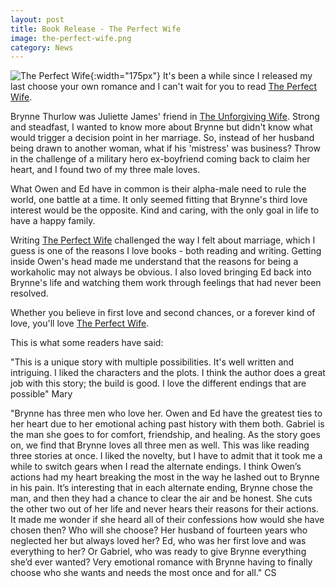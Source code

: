 ```yaml
---
layout: post
title: Book Release - The Perfect Wife
image: the-perfect-wife.png
category: News
---
```

![The Perfect Wife]({{site.baseurl}}/images/covers/the-perfect-wife.png#left-wrap){:width="175px"}
It's been a while since I released my last choose your own romance and I can't wait for you to read [The Perfect Wife](https://www.amazon.com/gp/product/B07NBKTXY9/ "The Perfect Wife").

Brynne Thurlow was Juliette James' friend in [The Unforgiving Wife](https://www.amazon.com/gp/product/B07FCR1K6N/ "The Unforgiving Wife"). Strong and steadfast, I wanted to know more about Brynne but didn't know what would trigger a decision point in her marriage. So, instead of her husband being drawn to another woman, what if his 'mistress' was business? Throw in the challenge of a military hero ex-boyfriend coming back to claim her heart, and I found two of my three male loves.

What Owen and Ed have in common is their alpha-male need to rule the world, one battle at a time. It only seemed fitting that Brynne's third love interest would be the opposite. Kind and caring, with the only goal in life to have a happy family.

Writing [The Perfect Wife](https://www.amazon.com/gp/product/B07NBKTXY9/ "The Perfect Wife") challenged the way I felt about marriage, which I guess is one of the reasons I love books - both reading and writing. Getting inside Owen's head made me understand that the reasons for being a workaholic may not always be obvious. I also loved bringing Ed back into Brynne's life and watching them work through feelings that had never been resolved.

Whether you believe in first love and second chances, or a forever kind of love, you'll love [The Perfect Wife](https://www.amazon.com/gp/product/B07NBKTXY9/ "The Perfect Wife").

This is what some readers have said:

"This is a unique story with multiple possibilities. It's well written and intriguing. I liked the characters and the plots. I think the author does a great job with this story; the build is good. I love the different endings that are possible" Mary

"Brynne has three men who love her. Owen and Ed have the greatest ties to her heart due to her emotional aching past history with them both. Gabriel is the man she goes to for comfort, friendship, and healing. As the story goes on, we find that Brynne loves all three men as well.
This was like reading three stories at once. I liked the novelty, but I have to admit that it took me a while to switch gears when I read the alternate endings. I think Owen’s actions had my heart breaking the most in the way he lashed out to Brynne in his pain. It’s interesting that in each alternate ending, Brynne chose the man, and then they had a chance to clear the air and be honest. She cuts the other two out of her life and never hears their reasons for their actions. It made me wonder if she heard all of their confessions how would she have chosen then? Who will she choose? Her husband of fourteen years who neglected her but always loved her? Ed, who was her first love and was everything to her? Or Gabriel, who was ready to give Brynne everything she’d ever wanted?
Very emotional romance with Brynne having to finally choose who she wants and needs the most once and for all." CS